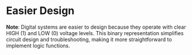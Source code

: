 # Easier Design

**Note**: Digital systems are easier to design because they operate with clear HIGH (1) and LOW (0) voltage levels. This binary representation simplifies circuit design and troubleshooting, making it more straightforward to implement logic functions.


